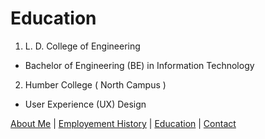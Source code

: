 # Education 

1. L. D. College of Engineering
- Bachelor of Engineering (BE) in Information Technology
2. Humber College ( North Campus )
- User Experience (UX) Design

[About Me](index) |
 [Employement History](employment) |
 [Education](education) |
 [Contact](contact) 
